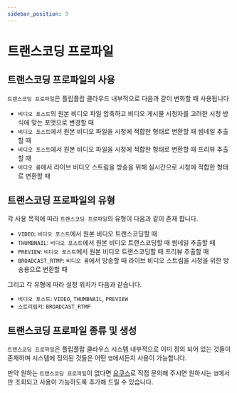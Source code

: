 ```yaml
---
sidebar_position: 3
---
```


# 트랜스코딩 프로파일

## 트랜스코딩 프로파일의 사용

`트랜스코딩 프로파일`은 플립플랍 클라우드 내부적으로 다음과 같이 변화할 때 사용됩니다

- `비디오 포스트`의 원본 비디오 파일 압축하고 비디오 게시물 시청자를 고려한 시청 방식에 맞는 포맷으로 변경할 때
- `비디오 포스트`에서 원본 비디오 파일을 시청에 적합한 형태로 변환할 때 썸네일 추출할 때
- `비디오 포스트`에서 원본 비디오 파일을 시청에 적합한 형태로 변환할 때 프리뷰 추출할 때
- `비디오 룸`에서 라이브 비디오 스트림을 방송을 위해 실시간으로 시청에 적합한 형태로 변환할 때

## 트랜스코딩 프로파일의 유형

각 사용 목적에 따라 `트랜스코딩 프로파일`의 유형이 다음과 같이 존재 합니다.

- `VIDEO`: `비디오 포스트`에서 원본 비디오 트랜스코딩할 때
- `THUMBNAIL`: `비디오 포스트`에서 원본 비디오 트랜스코딩할 때 썸네일 추출할 때
- `PREVIEW`: `비디오 포스트`에서 원본 비디오 트랜스코딩할 때 프리뷰 추출할 때
- `BROADCAST_RTMP`: `비디오 룸`에서 방송할 때 라이브 비디오 스트림을 시청을 위한 방송용으로 변환할 때

그리고 각 유형에 따라 설정 위치가 다음과 같습니다.

- `비디오 포스트`: `VIDEO`, `THUMBNAIL`, `PREVIEW`
- `스트리림키`: `BROADCAST_RTMP`

## 트랜스코딩 프로파일 종류 및 생성

`트랜스코딩 프로파일`은 플립플랍 클라우스 시스템 내부적으로 이미 정의 되어 있는 것들이 존재하며 시스템에 정의된 것들은 어떤 `앱`에서든지 사용이 가능합니다.

만약 원하는 `트랜스코딩 프로파일`이 없다면 [요쿠스](mailto:support@jocoos.com)로 직접 문의해 주시면 원하시는 `앱`에서만 조회되고 사용이 가능하도록 추가해 드릴 수 있습니다.
